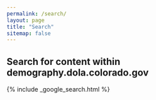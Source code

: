 ```yaml
---
permalink: /search/
layout: page
title: "Search"
sitemap: false
---
```

## Search for content within demography.dola.colorado.gov
{% include _google_search.html %}
